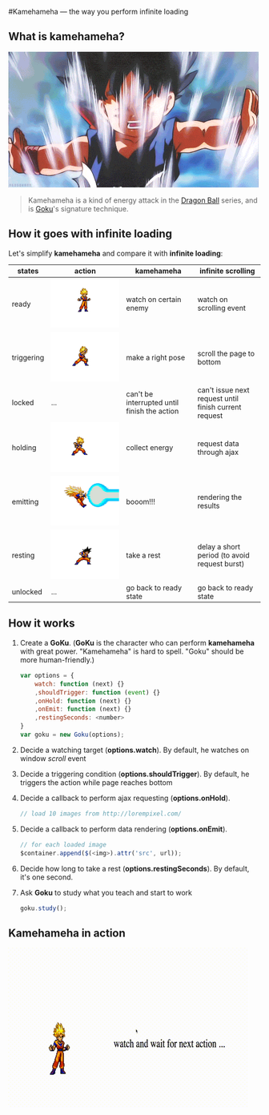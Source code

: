 #Kamehameha — the way you perform infinite loading

## What is kamehameha?

![kamehameha](./kamehameha.gif)

> Kamehameha is a kind of energy attack in the [Dragon Ball](https://en.wikipedia.org/wiki/Dragon_Ball) series, and is [Goku](https://en.wikipedia.org/wiki/Goku)'s signature technique.

## How it goes with infinite loading

Let's simplify **kamehameha** and compare it with **infinite loading**:

| states  | action | kamehameha | infinite scrolling |
| --------- | -------- | ------------------ | --------------------- |
| ready | ![1](./examples/img/ready.png) | watch on certain enemy | watch on scrolling event |
| triggering | ![2](./examples/img/trigger.png) | make a right pose | scroll the page to bottom |
| locked | ... | can't be interrupted until finish the action | can't issue next request until finish current request |
| holding | ![3](./examples/img/hold.png) | collect energy | request data through ajax | 
| emitting | ![4](./examples/img/emit.png) | booom!!! | rendering the results |
| resting | ![5](./examples/img/rest.png) | take a rest | delay a short period (to avoid request burst) |
| unlocked | ... | go back to ready state | go back to ready state |


## How it works

1. Create a **GoKu**. (**GoKu** is the character who can perform **kamehameha** with great power. "Kamehameha" is hard to spell. "Goku" should be more human-friendly.)

	```js
	var options = {
		watch: function (next) {}
		,shouldTrigger: function (event) {}
		,onHold: function (next) {}
		,onEmit: function (next) {}
		,restingSeconds: <number>
	}
	var goku = new Goku(options);
	```

2. Decide a watching target (**options.watch**). By default, he watches on window *scroll* event

3. Decide a triggering condition (**options.shouldTrigger**). By default, he triggers the action while page reaches bottom

4. Decide a callback to perform ajax requesting (**options.onHold**).

	```js
	// load 10 images from http://lorempixel.com/
	```

5. Decide a callback to perform data rendering (**options.onEmit**).

	```js
	// for each loaded image 	
	$container.append($(<img>).attr('src', url));
	```
6. Decide how long to take a rest (**options.restingSeconds**). By default, it's one second.

7. Ask **Goku** to study what you teach and start to work

	```js
	goku.study();
	```


## Kamehameha in action

![kamehameha](./demo.gif)
